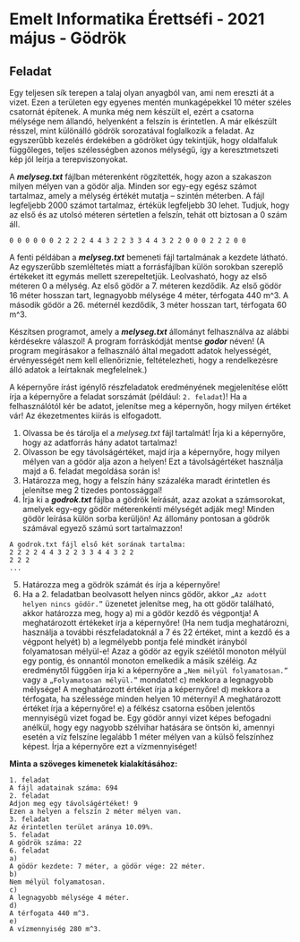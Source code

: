 # Emelt Informatika Érettséfi - 2021 május - Gödrök
## Feladat

Egy teljesen sík terepen a talaj olyan anyagból van, ami nem ereszti át a vizet. Ezen a területen egy egyenes mentén munkagépekkel 10 méter széles csatornát építenek. A munka még nem készült el, ezért a csatorna mélysége nem állandó, helyenként a felszín is érintetlen.
A már elkészült résszel, mint különálló gödrök sorozatával foglalkozik a feladat. Az egyszerűbb kezelés érdekében a gödröket úgy tekintjük, hogy oldalfaluk függőleges, teljes szélességben azonos mélységű, így a keresztmetszeti kép jól leírja a terepviszonyokat.

A **_melyseg.txt_** fájlban méterenként rögzítették, hogy azon a szakaszon milyen mélyen van a gödör alja. Minden sor egy-egy egész számot tartalmaz, amely a mélység értékét mutatja – szintén méterben. A fájl legfeljebb 2000 számot tartalmaz, értékük legfeljebb 30 lehet. Tudjuk, hogy az első és az utolsó méteren sértetlen a felszín, tehát ott biztosan a 0 szám áll.
```
0 0 0 0 0 0 2 2 2 2 4 4 3 2 2 3 3 4 4 3 2 2 0 0 0 2 2 2 0 0
```

A fenti példában a **_melyseg.txt_** bemeneti fájl tartalmának a kezdete látható. Az egyszerűbb szemléltetés miatt a forrásfájlban külön sorokban szereplő értékeket itt egymás mellett szerepeltetjük. Leolvasható, hogy az első méteren 0 a mélység. Az első gödör a 7. méteren kezdődik. Az első gödör 16 méter hosszan tart, legnagyobb mélysége 4 méter, térfogata 440 m^3. A második gödör a 26. méternél kezdődik, 3 méter hosszan tart, térfogata 60 m^3.

Készítsen programot, amely a **_melyseg.txt_** állományt felhasználva az alábbi kérdésekre válaszol! A program forráskódját mentse **_godor_** néven! (A program megírásakor a felhasználó által megadott adatok helyességét, érvényességét nem kell ellenőriznie, feltételezheti, hogy a rendelkezésre álló adatok a leírtaknak megfelelnek.)

A képernyőre írást igénylő részfeladatok eredményének megjelenítése előtt írja a képernyőre
a feladat sorszámát (például: `2. feladat`)! Ha a felhasználótól kér be adatot, jelenítse meg a képernyőn, hogy milyen értéket vár! Az ékezetmentes kiírás is elfogadott.

1. Olvassa be és tárolja el a _melyseg.txt_ fájl tartalmát! Írja ki a képernyőre, hogy az adatforrás hány adatot tartalmaz!
2. Olvasson be egy távolságértéket, majd írja a képernyőre, hogy milyen mélyen van a gödör alja azon a helyen! Ezt a távolságértéket használja majd a 6. feladat megoldása során is!
3. Határozza meg, hogy a felszín hány százaléka maradt érintetlen és jelenítse meg 2 tizedes pontossággal!
4. Írja ki a **_godrok.txt_** fájlba a gödrök leírását, azaz azokat a számsorokat, amelyek egy-egy gödör méterenkénti mélységét adják meg! Minden gödör leírása külön sorba kerüljön! Az állomány pontosan a gödrök számával egyező számú sort tartalmazzon!

```
A godrok.txt fájl első két sorának tartalma:
2 2 2 2 4 4 3 2 2 3 3 4 4 3 2 2
2 2 2
...
```
5. Határozza meg a gödrök számát és írja a képernyőre!
6. Ha a 2. feladatban beolvasott helyen nincs gödör, akkor `„Az adott helyen nincs gödör.”` üzenetet jelenítse meg, ha ott gödör található, akkor határozza meg, hogy 
a) mi a gödör kezdő és végpontja! A meghatározott értékeket írja a képernyőre! (Ha nem tudja meghatározni, használja a további részfeladatoknál a 7 és 22 értéket, mint a kezdő és a végpont helyét)
b) a legmélyebb pontja felé mindkét irányból folyamatosan mélyül-e! Azaz a gödör az egyik szélétől monoton mélyül egy pontig, és onnantól monoton emelkedik a másik széléig. Az eredménytől függően írja ki a képernyőre a `„Nem mélyül folyamatosan.”` vagy a `„Folyamatosan mélyül.”` mondatot!
c) mekkora a legnagyobb mélysége! A meghatározott értéket írja a képernyőre!
d) mekkora a térfogata, ha szélessége minden helyen 10 méternyi! A meghatározott értéket írja a képernyőre!
e) a félkész csatorna esőben jelentős mennyiségű vizet fogad be. Egy gödör annyi vizet képes befogadni anélkül, hogy egy nagyobb szélvihar hatására se öntsön ki, amennyi esetén a víz felszíne legalább 1 méter mélyen van a külső felszínhez képest. Írja a képernyőre ezt a vízmennyiséget!

**Minta a szöveges kimenetek kialakításához:**
```
1. feladat
A fájl adatainak száma: 694
2. feladat
Adjon meg egy távolságértéket! 9
Ezen a helyen a felszín 2 méter mélyen van.
3. feladat
Az érintetlen terület aránya 10.09%.
5. feladat
A gödrök száma: 22
6. feladat
a)
A gödör kezdete: 7 méter, a gödör vége: 22 méter.
b)
Nem mélyül folyamatosan.
c)
A legnagyobb mélysége 4 méter.
d)
A térfogata 440 m^3.
e)
A vízmennyiség 280 m^3.

```
